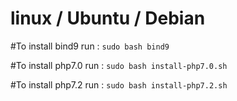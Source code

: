 # linux / Ubuntu / Debian

#To install bind9 
 run : 
 `sudo bash bind9` 

#To install php7.0
 run : 
 `sudo bash install-php7.0.sh`

#To install php7.2
 run : 
 `sudo bash install-php7.2.sh`
